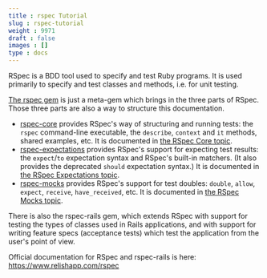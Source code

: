 ```yaml
---
title : rspec Tutorial
slug : rspec-tutorial
weight : 9971
draft : false
images : []
type : docs
---
```


RSpec is a BDD tool used to specify and test Ruby programs. It is used primarily to specify and test classes and methods, i.e. for unit testing.

[The rspec gem][1] is just a meta-gem which brings in the three parts of RSpec. Those three parts are also a way to structure this documentation.

- [rspec-core][2] provides RSpec's way of structuring and running tests: the `rspec` command-line executable, the `describe`, `context` and `it` methods, shared examples, etc. It is documented in [the RSpec Core topic][3].
- [rspec-expectations][4] provides RSpec's support for expecting test results: the `expect`/`to` expectation syntax and RSpec's built-in matchers. (It also provides the deprecated `should` expectation syntax.) It is documented in [the RSpec Expectations topic][5].
- [rspec-mocks][6] provides RSpec's support for test doubles: `double`, `allow`, `expect`, `receive`, `have_received`, etc. It is documented in [the RSpec Mocks topic][7].

There is also the rspec-rails gem, which extends RSpec with support for testing the types of classes used in Rails applications, and with support for writing feature specs (acceptance tests) which test the application from the user's point of view.

Official documentation for RSpec and rspec-rails is here: https://www.relishapp.com/rspec


  [1]: https://github.com/rspec/rspec
  [2]: https://github.com/rspec/rspec-core
  [3]: https://www.wikiod.com/rspec/rspec-core
  [4]: https://github.com/rspec/rspec-expectations/
  [5]: https://www.wikiod.com/rspec/rspec-expectations
  [6]: https://github.com/rspec/rspec-mocks/
  [7]: https://www.wikiod.com/rspec/rspec-mocks

